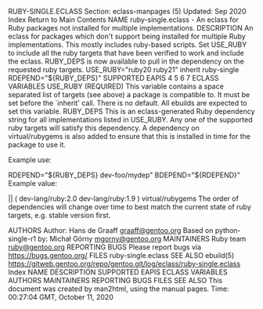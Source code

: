 RUBY-SINGLE.ECLASS
Section: eclass-manpages (5)
Updated: Sep 2020
Index Return to Main Contents
NAME
ruby-single.eclass - An eclass for Ruby packages not installed for multiple implementations.
DESCRIPTION
An eclass for packages which don't support being installed for multiple Ruby implementations. This mostly includes ruby-based scripts. Set USE_RUBY to include all the ruby targets that have been verified to work and include the eclass. RUBY_DEPS is now available to pull in the dependency on the requested ruby targets.
USE_RUBY="ruby20 ruby21"
inherit ruby-single
RDEPEND="${RUBY_DEPS}"
SUPPORTED EAPIS
4 5 6 7
ECLASS VARIABLES
USE_RUBY (REQUIRED)
This variable contains a space separated list of targets (see above) a package is compatible to. It must be set before the `inherit' call. There is no default. All ebuilds are expected to set this variable.
RUBY_DEPS
This is an eclass-generated Ruby dependency string for all implementations listed in USE_RUBY. Any one of the supported ruby targets will satisfy this dependency. A dependency on virtual/rubygems is also added to ensure that this is installed in time for the package to use it.

Example use:

RDEPEND="${RUBY_DEPS}
  dev-foo/mydep"
BDEPEND="${RDEPEND}"
Example value:

|| ( dev-lang/ruby:2.0 dev-lang/ruby:1.9 ) virtual/rubygems
The order of dependencies will change over time to best match the current state of ruby targets, e.g. stable version first.

AUTHORS
Author: Hans de Graaff <graaff@gentoo.org>
Based on python-single-r1 by: Michał Górny <mgorny@gentoo.org>
MAINTAINERS
Ruby team <ruby@gentoo.org>
REPORTING BUGS
Please report bugs via https://bugs.gentoo.org/
FILES
ruby-single.eclass
SEE ALSO
ebuild(5)
https://gitweb.gentoo.org/repo/gentoo.git/log/eclass/ruby-single.eclass
Index
NAME
DESCRIPTION
SUPPORTED EAPIS
ECLASS VARIABLES
AUTHORS
MAINTAINERS
REPORTING BUGS
FILES
SEE ALSO
This document was created by man2html, using the manual pages.
Time: 00:27:04 GMT, October 11, 2020
